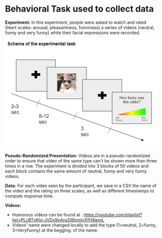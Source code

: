 # Behavioral Task used to collect data

**Experiment:** In this experiment, people were asked to watch and rated (likert scales: arousal, pleasantness, funniness) a series of videos (neutral, funny and very funny) while their facial expressions were recorded.  

![Schema of the task used in this project](schema_task.png)

**Pseudo-Randomized Presentation:** Videos are in a pseudo-randomized order to ensure that video of the same type can't be shown more than three times in a row. The experiment is divided into 3 blocks of 50 videos and each block contains the same amount of neutral, funny and very funny videos. 

**Data:** For each video seen by the participant, we save in a CSV the name of the video and the rating on three scales, as well as different timestamps to compute response time. 

**Videos:**
- Humorous videos can be found at : https://youtube.com/playlist?list=PLcBTyKtg-JVDx9nAnzD8lnmIvXfH9avnL
- Videos' name were changed locally to add the type (1=neutral, 2=funny, 3=VeryFunny) at the begging. of the name. 
